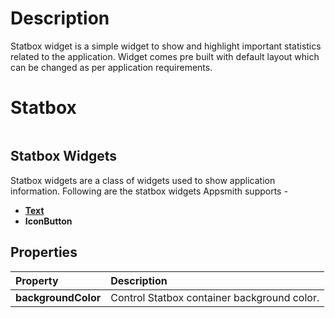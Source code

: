 
# Description
  Statbox widget is a simple widget to show and highlight important statistics related to the application. Widget comes pre built with default layout which can be changed as per application requirements.


# Statbox

![]()

## Statbox Widgets

Statbox widgets are a class of widgets used to show application information. Following are the statbox widgets Appsmith supports -

* [**Text**](text.md)
* **IconButton**

## Properties

| Property | Description |
| :--- | :--- |
| **backgroundColor** | Control Statbox container background color. |
